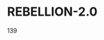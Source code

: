 # REBELLION-2.0                                                                                                          

139
